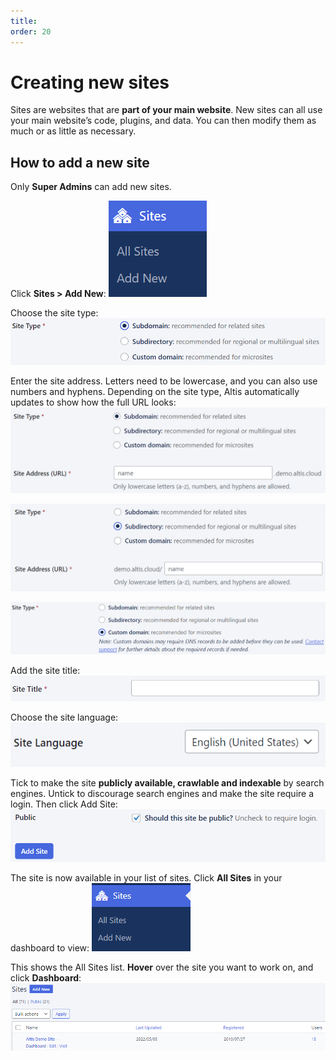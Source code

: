 ```yaml
---
title:
order: 20
---
```


# Creating new sites

Sites are websites that are **part of your main website**. New sites can all use your main website’s code, plugins, and data. You can then modify them as much or as little as necessary. 

## How to add a new site

Only **Super Admins** can add new sites.

Click **Sites > Add New**:
![](../assets/creating-new-sites-image5.png)

Choose the site type:
![](../assets/creating-new-sites-image3.png)

Enter the site address. Letters need to be lowercase, and you can also use numbers and hyphens. Depending on the site type, Altis automatically updates to show how the full URL looks:
![](../assets/creating-new-sites-image4.png)

![](../assets/creating-new-sites-image2.png)

![](../assets/creating-new-sites-image11.png)

Add the site title:
![](../assets/creating-new-sites-image9.png)

Choose the site language:
![](../assets/creating-new-sites-image1.png)

Tick to make the site **publicly available, crawlable and indexable** by search engines. Untick to discourage search engines and make the site require a login. Then click Add Site:
![](../assets/creating-new-sites-image8.png)

The site is now available in your list of sites. Click **All Sites** in your dashboard to view:
![](../assets/creating-new-sites-image7.png)

This shows the All Sites list. **Hover** over the site you want to work on, and click **Dashboard**:
![](../assets/creating-new-sites-image10.png)
